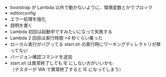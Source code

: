 - bootstrap が Lambda 以外で動かないように、環境変数とかでブロック
- editorconfig
- エラー処理を強化
- 説明を書く
- Lambda 初回は起動中ですみたいになって失敗する
- Lambda 2 回目は実行時間 +4 秒くらい乗った
- ローカル実行がバグってる start.sh の実行時にワーキングディレクトリが移ってない
- バージョン確認コマンドを追加
- start.sh は異常終了しても IE にしない方がいいかも\
  （テスターが WA で異常終了すると IE になってしまう）
